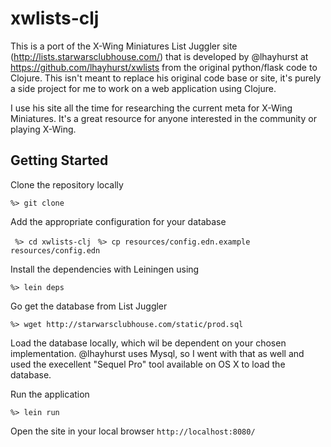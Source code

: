# xwlists-clj

This is a port of the X-Wing Miniatures List Juggler site (http://lists.starwarsclubhouse.com/)
that is developed by @lhayhurst at https://github.com/lhayhurst/xwlists from the original
python/flask code to Clojure. This isn't meant to replace his original code base or site, it's
purely a side project for me to work on a web application using Clojure.

I use his site all the time for researching the current meta for X-Wing Miniatures.  It's a great
resource for anyone interested in the community or playing X-Wing.

## Getting Started
Clone the repository locally

```%> git clone ```

Add the appropriate configuration for your database

``` %> cd xwlists-clj```
``` %> cp resources/config.edn.example resources/config.edn```

Install the dependencies with Leiningen using

```%> lein deps```

Go get the database from List Juggler

```%> wget http://starwarsclubhouse.com/static/prod.sql```

Load the database locally, which wil be dependent on your chosen implementation.
@lhayhurst uses Mysql, so I went with that as well and used the execellent "Sequel Pro"
tool available on OS X to load the database.

Run the application

```%> lein run```

Open the site in your local browser ```http://localhost:8080/```
